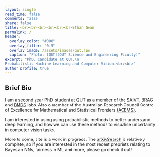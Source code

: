 ```yaml
---
layout: single
read_time: false
comments: false
share: false
title: <br><br><br><br><br><br>Ethan Goan
permalink: /
header:
  overlay_color: "#000"
  overlay_filter: "0.5"
  overlay_image: /assets/images/qut.jpg
  caption: "Photo: [QUT](QUT Science and Engineering Faculty)"
excerpt: "PhD. Candidate at QUT.\n
Probabilistic Machine Learning and Computer Vision.<br><br>"
author_profile: true
---
```


## Brief Bio
I am a second year PhD. student at QUT as a member of the [SAIVT](https://research.qut.edu.au/saivt/),  [BRAG](https://bragqut.wordpress.com/) and [BMDS](http://www.biomedicaldatascience.com/) labs. Also a member of the Australian Research Council Centre of Excellence for Mathematical and Statistical Frontiers [(ACEMS)](https://acems.org.au/).

I am interested in using using probabilistic methods to better understand deep learning, and how we can use these methods to visualise uncertainty in computer vision tasks.

More to come, site is a work in progress. The [arXivSearch](_pages/arxivsearch) is relatively complete, so if you are interested in the most recent preprints relating to Bayesian NNs, fairness in ML and more, please go check it out!
